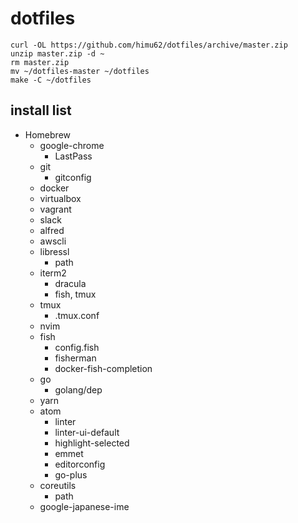 # dotfiles

```
curl -OL https://github.com/himu62/dotfiles/archive/master.zip
unzip master.zip -d ~
rm master.zip
mv ~/dotfiles-master ~/dotfiles
make -C ~/dotfiles
```

## install list

- Homebrew
  + google-chrome
    * LastPass
  + git
    * gitconfig
  + docker
  + virtualbox
  + vagrant
  + slack
  + alfred
  + awscli
  + libressl
    * path
  + iterm2
    * dracula
    * fish, tmux
  + tmux
  	* .tmux.conf
  + nvim
  + fish
  	* config.fish
    * fisherman
    * docker-fish-completion
  + go
    * golang/dep
  + yarn
  + atom
    * linter
    * linter-ui-default
    * highlight-selected
    * emmet
    * editorconfig
    * go-plus
  + coreutils
    * path
  + google-japanese-ime
